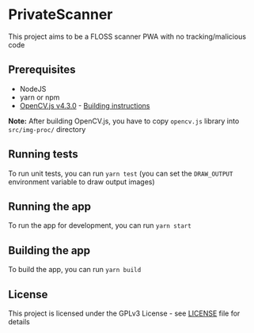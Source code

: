 # PrivateScanner

This project aims to be a FLOSS scanner PWA with no tracking/malicious code

## Prerequisites

- NodeJS
- yarn or npm
- [OpenCV.js v4.3.0](https://opencv.org/) - [Building instructions](https://docs.opencv.org/4.3.0/d4/da1/tutorial_js_setup.html)

**Note:** After building OpenCV.js, you have to copy `opencv.js` library into `src/img-proc/` directory

## Running tests

To run unit tests, you can run `yarn test` (you can set the `DRAW_OUTPUT` environment variable to draw output images)

## Running the app

To run the app for development, you can run `yarn start`

## Building the app

To build the app, you can run `yarn build`

## License

This project is licensed under the GPLv3 License - see [LICENSE](LICENSE) file for details
